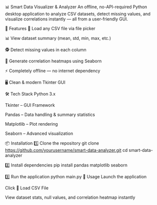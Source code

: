 📊 Smart Data Visualizer & Analyzer
An offline, no-API-required Python desktop application to analyze CSV datasets, detect missing values, and visualize correlations instantly — all from a user-friendly GUI.

🚀 Features
📂 Load any CSV file via file picker

📊 View dataset summary (mean, std, min, max, etc.)

🕵️ Detect missing values in each column

🎨 Generate correlation heatmaps using Seaborn

⚡ Completely offline — no internet dependency

🖥 Clean & modern Tkinter GUI

🛠 Tech Stack
Python 3.x

Tkinter – GUI Framework

Pandas – Data handling & summary statistics

Matplotlib – Plot rendering

Seaborn – Advanced visualization

📦 Installation
1️⃣ Clone the repository
git clone https://github.com/yourusername/smart-data-analyzer.git
cd smart-data-analyzer

2️⃣ Install dependencies
pip install pandas matplotlib seaborn

3️⃣ Run the application
python main.py
📌 Usage
Launch the application

Click 📂 Load CSV File

View dataset stats, null values, and correlation heatmap instantly
